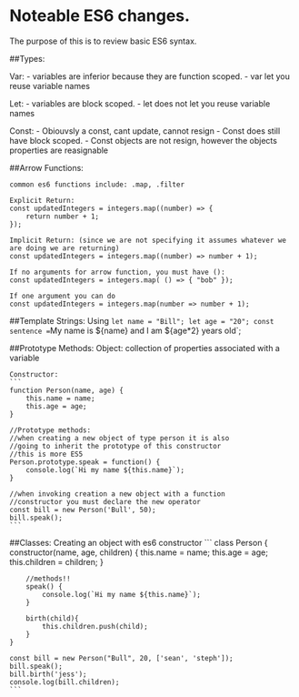# Noteable ES6 changes.

The purpose of this is to review basic ES6 syntax.

##Types:

Var: 
    - variables are inferior because they are function scoped.
    - var let you reuse variable names

Let:
    - variables are block scoped. 
    - let does not let you reuse variable names

Const: 
    - Obiouvsly a const, cant update, cannot resign
    - Const does still have block scoped.
    - Const objects are not resign, however the objects properties are reasignable

##Arrow Functions:

    common es6 functions include: .map, .filter

    Explicit Return:
    const updatedIntegers = integers.map((number) => {
        return number + 1;
    });

    Implicit Return: (since we are not specifying it assumes whatever we are doing we are returning)
    const updatedIntegers = integers.map((number) => number + 1);

    If no arguments for arrow function, you must have ():
    const updatedIntegers = integers.map( () => { "bob" });

    If one argument you can do 
    const updatedIntegers = integers.map(number => number + 1);

##Template Strings:
    Using `
    let name = "Bill";
    let age = "20";
    const sentence = `My name is ${name} and I am ${age*2} years old`;

##Prototype Methods:
    Object: collection of properties associated with a variable

    Constructor:
    ```
    function Person(name, age) {
        this.name = name;
        this.age = age;
    }

    //Prototype methods:
    //when creating a new object of type person it is also 
    //going to inherit the prototype of this constructor
    //this is more ES5
    Person.prototype.speak = function() {
        console.log(`Hi my name ${this.name}`);
    }

    //when invoking creation a new object with a function 
    //constructor you must declare the new operator
    const bill = new Person('Bull', 50);
    bill.speak();
    ```

##Classes:
    Creating an object with es6 constructor
    ```
    class Person {
        constructor(name, age, children) {
            this.name = name;
            this.age = age;
            this.children = children;
        }

        //methods!!
        speak() {
            console.log(`Hi my name ${this.name}`);
        }

        birth(child){
            this.children.push(child);
        }
    }

    const bill = new Person("Bull", 20, ['sean', 'steph']);
    bill.speak();
    bill.birth('jess');
    console.log(bill.children);
    ```
